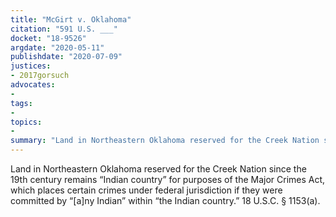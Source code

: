 ```yaml
---
title: "McGirt v. Oklahoma"
citation: "591 U.S. ___"
docket: "18-9526"
argdate: "2020-05-11"
publishdate: "2020-07-09"
justices:
- 2017gorsuch
advocates:
- 
tags:
- 
topics:
- 
summary: "Land in Northeastern Oklahoma reserved for the Creek Nation since the 19th century remains “Indian country” for purposes of the Major Crimes Act, which places certain crimes under federal jurisdiction if they were committed by “[a]ny Indian” within “the Indian country.”  18 U.S.C. § 1153(a)."
---
```

Land in Northeastern Oklahoma reserved for the Creek Nation since the 19th century remains “Indian country” for purposes of the Major Crimes Act, which places certain crimes under federal jurisdiction if they were committed by “[a]ny Indian” within “the Indian country.”  18 U.S.C. § 1153(a).
